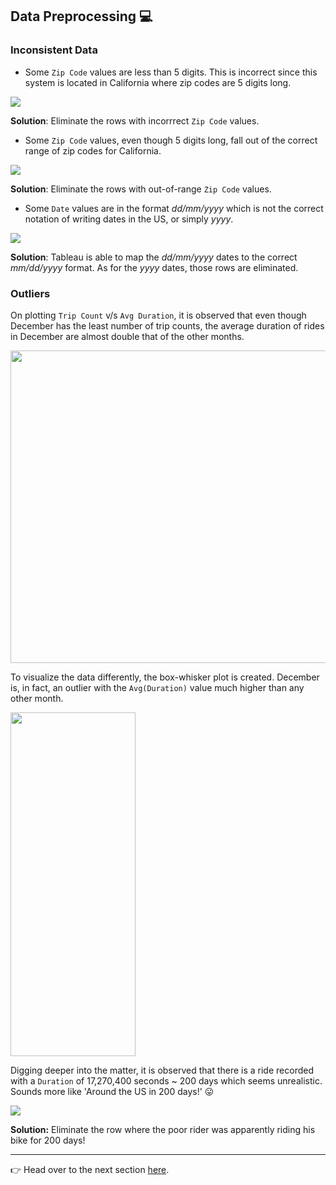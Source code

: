 ##  Data Preprocessing :computer:

###  Inconsistent Data

- Some `Zip Code` values are less than 5 digits.  This is incorrect since this system is located in California where zip codes are 5 digits long. 

![](https://i.imgur.com/BtupGFn.jpg)

**Solution**: Eliminate the rows with incorrrect `Zip Code` values. 

- Some `Zip Code` values, even though 5 digits long, fall out of the correct range of zip codes for California.

![](https://i.imgur.com/qR1XACz.png)

**Solution**: Eliminate the rows with out-of-range `Zip Code`  values. 

- Some `Date` values are in the format _dd/mm/yyyy_ which is not the correct notation of writing dates in the US, or simply _yyyy_. 

![](https://i.imgur.com/fMmCA92.png)

**Solution**: Tableau is able to map the _dd/mm/yyyy_ dates to the correct _mm/dd/yyyy_ format. As for the _yyyy_ dates, those rows are eliminated. 

### Outliers

On plotting `Trip Count` v/s `Avg Duration`, it is observed that even though December has the least number of trip counts, the average duration of rides in December are almost double that of the other months. 

<p align="left">
<img src="https://i.imgur.com/AdFx1Lp.png" width="600" height="500">
</p>

To visualize the data differently, the box-whisker plot is created. December is, in fact, an outlier with the `Avg(Duration)` value much higher than any other month.

<p align="left">
<img src="https://i.imgur.com/ve4mniz.png" width="200" height="550">
</p>

Digging deeper into the matter, it is observed that there is a ride recorded with a `Duration` of 17,270,400 seconds ~ 200 days which seems unrealistic. Sounds more like 'Around the US in 200 days!' :stuck_out_tongue: 

![](https://i.imgur.com/0YEm3ga.png)

**Solution:** Eliminate the row where the poor rider was apparently riding his bike for 200 days!

---

:point_right: Head over to the next section [here](2-descriptive-analytics.md).
